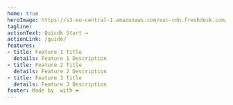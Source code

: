 ```yaml
---
home: true
heroImage: https://s3-eu-central-1.amazonaws.com/euc-cdn.freshdesk.com/data/helpdesk/attachments/production/7073239381/original/GfqNzhvlBPYeG1vKF3yMqO4Fi1OnCGt_WA.png?1638833820
tagline: 
actionText: Quicdk Start →
actionLink: /guide/
features:
- title: Feature 1 Title
  details: Feature 1 Description
- title: Feature 2 Title
  details: Feature 2 Description
- title: Feature 3 Title
  details: Feature 3 Description
footer: Made by  with ❤️
---
```

